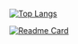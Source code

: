 [![Top Langs](https://github-readme-stats.vercel.app/api/top-langs/?username=isabelamuller&layout=compact)](https://github.com/anuraghazra/github-readme-stats)

[![Readme Card](https://github-readme-stats.vercel.app/api/pin/?username=isabelamuller&repo=github-readme-stats)](https://github.com/anuraghazra/github-readme-stats)


<!---
isabelamuller/isabelamuller is a ✨ special ✨ repository because its `README.md` (this file) appears on your GitHub profile.
You can click the Preview link to take a look at your changes.
--->
